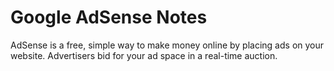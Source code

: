 # Google AdSense Notes

AdSense is a free, simple way to make money online by placing ads on your
website.  Advertisers bid for your ad space in a real-time auction.
